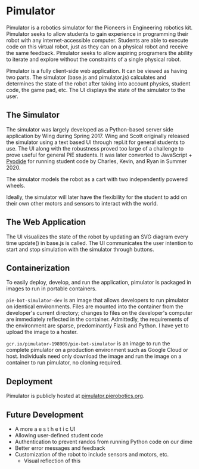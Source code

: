 # Pimulator

Pimulator is a robotics simulator for the Pioneers in Engineering robotics kit. Pimulator seeks to allow students to gain experience in programming their robot with any internet-accessible computer. Students are able to execute code on this virtual robot, just as they can on a physical robot and receive the same feedback. Pimulator seeks to allow aspiring programers the ability to iterate and explore without the constraints of a single physical robot.

Pimulator is a fully client-side web application. It can be viewed as having two parts. The simulator (base.js and pimulator.js) calculates and determines the state of the robot after taking into account physics, student code, the game pad, etc. The UI displays the state of the simulator to the user.

## The Simulator

The simulator was largely developed as a Python-based server side application by Wing during Spring 2017. Wing and Scott originally released the simulator using a text based UI through repl.it for general students to use. The UI along with the robustness proved too large of a challenge to prove useful for general PiE students. It was later converted to JavaScript + [Pyodide](https://github.com/iodide-project/pyodide) for running student code by Charles, Kevin, and Ryan in Summer 2020.

The simulator models the robot as a cart with two independently powered wheels.

Ideally, the simulator will later have the flexibility for the student to add on their own other motors and sensors to interact with the world.

## The Web Application

The UI visualizes the state of the robot by updating an SVG diagram every time update() in base.js is called. The UI communicates the user intention to start and stop simulation with the simulator through buttons. 

## Containerization

To easily deploy, develop, and run the application, pimulator is packaged in images to run in portable containers.

`pie-bot-simulator-dev` is an image that allows developers to run pimulator on identical environments. Files are mounted into the container from the developer's current directory; changes to files on the developer's computer are immediately reflected in the container. Admittedly, the requirements of the environment are sparse, predominantly Flask and Python. I have yet to upload the image to a hoster.

`gcr.io/pimulator-198909/pie-bot-simulator` is an image to run the complete pimulator on a production environment such as Google Cloud or host. Individuals need only download the image and run the image on a container to run pimulator, no cloning required.

## Deployment

Pimulator is publicly hosted at [pimulator.pierobotics.org](https://pimulator.pierobotics.org/).

## Future Development

* A more a e s t h e t i c UI
* Allowing user-defined student code
* Authentication to prevent randos from running Python code on our dime
* Better error messages and feedback
* Customization of the robot to include sensors and motors, etc.
    - Visual reflection of this
